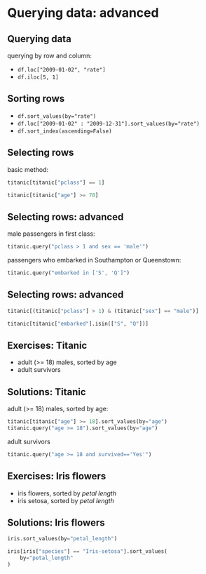 # Querying data: advanced

## Querying data

querying by row and column:

- `df.loc["2009-01-02", "rate"]`
- `df.iloc[5, 1]`

## Sorting rows

- `df.sort_values(by="rate")`
- `df.loc["2009-01-02" : "2009-12-31"].sort_values(by="rate")`
- `df.sort_index(ascending=False)`

## Selecting rows

basic method:

```py
titanic[titanic["pclass"] == 1]
```

```py
titanic[titanic["age"] >= 70]
```

## Selecting rows: advanced

male passengers in first class:

```py
titanic.query("pclass > 1 and sex == 'male'")
```

passengers who embarked in Southampton or Queenstown:

```py
titanic.query("embarked in ['S', 'Q']")
```

## Selecting rows: advanced

```py
titanic[(titanic["pclass"] > 1) & (titanic["sex"] == "male")]
```

```py
titanic[titanic["embarked"].isin(["S", "Q"])]
```

## Exercises: Titanic

- adult (>= 18) males, sorted by age
- adult survivors

## Solutions: Titanic

adult (>= 18) males, sorted by age:

```py
titanic[titanic["age"] >= 18].sort_values(by="age")
titanic.query("age >= 18").sort_values(by="age")
```

adult survivors

```py
titanic.query("age >= 18 and survived=='Yes'")
```

## Exercises: Iris flowers

- iris flowers, sorted by _petal length_
- iris setosa, sorted by _petal length_

## Solutions: Iris flowers

```py
iris.sort_values(by="petal_length")
```

```py
iris[iris["species"] == "Iris-setosa"].sort_values(
    by="petal_length"
)
```
